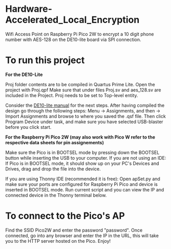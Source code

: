 # Hardware-Accelerated_Local_Encryption
Wifi Access Point on Raspberry Pi Pico 2W to encrypt a 10 digit phone number with AES-128 on the DE10-lite board via SPI connection. 

# To run this project
**For the DE10-Lite**

Proj folder contents are to be compiled in Quartus Prime Lite. 
Open the project with Proj.qpf
Make sure that under files Proj.sv and aes_128.sv are included in the Project.
Proj needs to be set to Top-level entity.

Consider the [DE10-lite manual](https://ftp.intel.com/Public/Pub/fpgaup/pub/Intel_Material/Boards/DE10-Lite/DE10_Lite_User_Manual.pdf) for the next steps.
After having compiled the design go through the following steps:
Menu -> Assignments, and then -> Import Assignments and browse to where you saved the .qsf file.
Then click Program Device under task, and make sure you have selected USB-blaster before you click start.

**For the Raspberry Pi Pico 2W (may also work with Pico W refer to the respective data sheets for pin assignements)**

Make sure the Pico is in BOOTSEL mode by pressing down the BOOTSEL button while inserting the USB to your computer. 
If you are not using an IDE: 
If Pico is in BOOTSEL mode, it should show up on your PC's Devices and Drives, drag and drop the file into the device. 

If you are using Thonny IDE (recommended it is free):
Open apSet.py and make sure your ports are configured for Raspberry Pi Pico and device is inserted in BOOTSEL mode. 
Run current script and you can view the IP and connected device in the Thonny terminal below.

# To connect to the Pico's AP
Find the SSID Pico2W and enter the password "password". 
Once connected, go into any browser and enter the IP in the URL, this will take you to the HTTP server hosted on the Pico.
Enjoy! 
